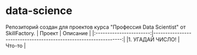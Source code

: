# data-science 
Репозиторий создан для проектов курса "Профессия Data Scientist" от SkillFactory.
|          Проект        |                              Описание                            |
|:-----------------------:|-----------------------------------------------------------------:|
|1. УГАДАЙ ЧИСЛО!        | Что-то                                                           |
